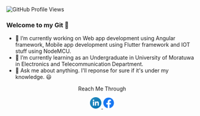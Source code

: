 ![GitHub Profile Views](https://komarev.com/ghpvc/?username=bimalka98&color=brightgreen&style=plastic)
### Welcome to my Git 🙋‍




- 🔭 I’m currently working on Web app development using Angular framework, Mobile app development using Flutter framework and IOT stuff using NodeMCU.
- 🌱 I’m currently learning as an Undergraduate in University of Moratuwa in Electronics and Telecommunication Department.
- 💬 Ask me about anything. I'll reponse for sure if it's under my knowledge. 😃

<p align="center">Reach Me Through</p>
<p align="center">
<a href="https://www.linkedin.com/in/vidura-erandika-5aa4b21a0/">
        <img height="30" src="https://github.com/ViduraErandika/ViduraErandika/blob/main/Logos/linkedin.svg" />
</a> 
<a href="https://www.facebook.com/PrinceVidura">
       <img height="30" src="https://github.com/ViduraErandika/ViduraErandika/blob/main/Logos/facebook.png" />
</a>
</p>
</p>

